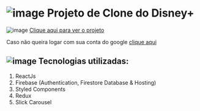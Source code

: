 # ![image](https://user-images.githubusercontent.com/95548871/168403036-a186dcf5-f4b3-4b5c-a2dc-ddaf832b8ada.png) Projeto de Clone do Disney+ 

 ![image](https://user-images.githubusercontent.com/95548871/168403079-8617254e-e787-4b19-b0e7-72c284dbeec9.png) [Clique aqui para ver o projeto](https://disneyplus-clone-7df0b.web.app)
 
   Caso não queira logar com sua conta do google [clique aqui](https://disneyplus-clone-7df0b.web.app/home)

## ![image](https://user-images.githubusercontent.com/95548871/168403199-413b2833-b789-46cf-9a04-f949f95cf77f.png) Tecnologias utilizadas:
 1. ReactJs
 2. Firebase (Authentication, Firestore Database & Hosting)
 3. Styled Components
 4. Redux
 5. Slick Carousel
